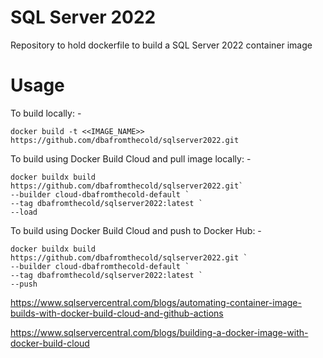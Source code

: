 # SQL Server 2022
Repository to hold dockerfile to build a SQL Server 2022 container image

# Usage

To build locally: -<br>
```
docker build -t <<IMAGE_NAME>> https://github.com/dbafromthecold/sqlserver2022.git
```


To build using Docker Build Cloud and pull image locally: -<br>
```
docker buildx build https://github.com/dbafromthecold/sqlserver2022.git`
--builder cloud-dbafromthecold-default `
--tag dbafromthecold/sqlserver2022:latest `
--load
```



To build using Docker Build Cloud and push to Docker Hub: -<br>
```
docker buildx build https://github.com/dbafromthecold/sqlserver2022.git `
--builder cloud-dbafromthecold-default `
--tag dbafromthecold/sqlserver2022:latest `
--push
```

https://www.sqlservercentral.com/blogs/automating-container-image-builds-with-docker-build-cloud-and-github-actions

https://www.sqlservercentral.com/blogs/building-a-docker-image-with-docker-build-cloud

